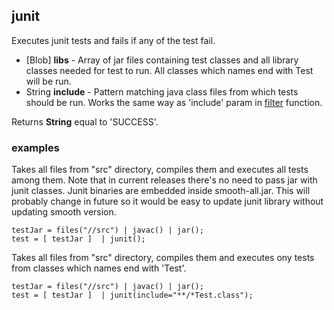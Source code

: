 ## junit

Executes junit tests and fails if any of the test fail.

 * [Blob] __libs__ - Array of jar files containing test classes and all
library classes needed for test to run.
All classes which names end with Test will be run.
 * String __include__ - Pattern matching java class files from which
tests should be run. Works the same way as 'include' param
in [filter](filter.md) function.

Returns __String__ equal to 'SUCCESS'.

### examples

Takes all files from "src" directory, compiles them and executes all tests
among them.
Note that in current releases there's no need to pass jar with junit classes.
Junit binaries are embedded inside smooth-all.jar.
This will probably change in future so it would be easy to update junit
 library without updating smooth version.

```
testJar = files("//src") | javac() | jar();
test = [ testJar ]  | junit();
```

Takes all files from "src" directory, compiles them and executes ony tests from classes which names end with 'Test'.

```
testJar = files("//src") | javac() | jar();
test = [ testJar ]  | junit(include="**/*Test.class");
```
